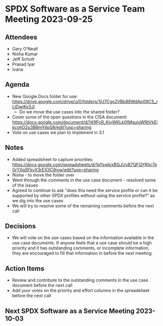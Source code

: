 # SPDX Software as a Service Team Meeting 2023-09-25

## Attendees
* Gary O'Neall
* Nisha Kumar
* Jeff Schutt
* Prasad Iyar
* Ivana

## Agenda
* New Google Docs folder for use: https://drive.google.com/drive/u/0/folders/1jU7Cgs2VBb88WdAp09CS_rLtDwjKv5JI
  * Do we move the use cases into the shared folder?
* Cover some of the open questions in the CISA document: https://docs.google.com/document/d/149PcR_KjyWKLk0fMgujoWRtVkEikcohD2u3BBmY4pS8/edit?usp=sharing
* Vote on use cases we plan to implement in 3.1

## Notes
* Added spreadsheet to capture priorities: https://docs.google.com/spreadsheets/d/1pYswkjxBQJUvB7QFQYRhc7e0rYXgSFkyX3rEX3C9jxw/edit?usp=sharing
* Nisha - to move the folder over
* Went through the comments in the use case document - resolved some of the issues
* Agreed to continue to ask "does this need the service profile or can it be supported by other SPDX profiles without using the service profile?" as we dig into the use cases
* We will try to resolve some of the remaining comments before the next call

## Decisions
* We will vote on the use cases based on the information available in the use case documents.  If anyone feels that a use case should be a high priority and it has outstanding comments, or incomplete information, they are encouraged to fill that information in before the next meeting.

## Action Items
* Review and contribute to the outstanding comments in the use case document before the next call
* Add your votes on the priority and effort columns in the spreadsheet before the next call

## Next SPDX Software as a Service Meeting 2023-10-03
